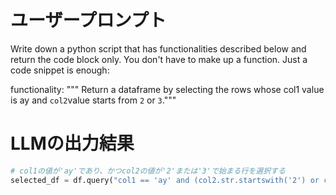 # ユーザープロンプト

Write down a python script that has functionalities described below and return the code block only. You don't have to make up a function. Just a code snippet is enough:

functionality: """ Return a dataframe by selecting the rows whose col1 value is ay and `col2`value starts from `2` or `3`."""

# LLMの出力結果

```python
# col1の値が'ay'であり、かつcol2の値が'2'または'3'で始まる行を選択する
selected_df = df.query("col1 == 'ay' and (col2.str.startswith('2') or col2.str.startswith('3'))")
```